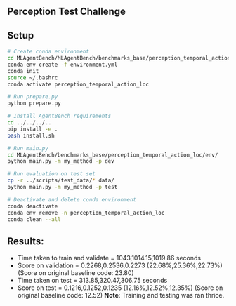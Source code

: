 ## Perception Test Challenge

## Setup

```bash
# Create conda environment
cd MLAgentBench/MLAgentBench/benchmarks_base/perception_temporal_action_loc/scripts/
conda env create -f environment.yml
conda init
source ~/.bashrc
conda activate perception_temporal_action_loc

# Run prepare.py
python prepare.py

# Install AgentBench requirements
cd ../../../..
pip install -e .
bash install.sh

# Run main.py
cd MLAgentBench/benchmarks_base/perception_temporal_action_loc/env/
python main.py -m my_method -p dev

# Run evaluation on test set
cp -r ../scripts/test_data/* data/
python main.py -m my_method -p test

# Deactivate and delete conda environment
conda deactivate
conda env remove -n perception_temporal_action_loc
conda clean --all
```
## Results:
* Time taken to train and validate = 1043,1014.15,1019.86 seconds
* Score on validation = 0.2268,0.2536,0.2273 (22.68%,25.36%,22.73%) (Score on original baseline code: 23.80)
* Time taken on test = 313.85,320.47,306.75 seconds
* Score on test = 0.1216,0.1252,0.1235 (12.16%,12.52%,12.35%) (Score on original baseline code: 12.52)
**Note**: Training and testing was ran thrice.
